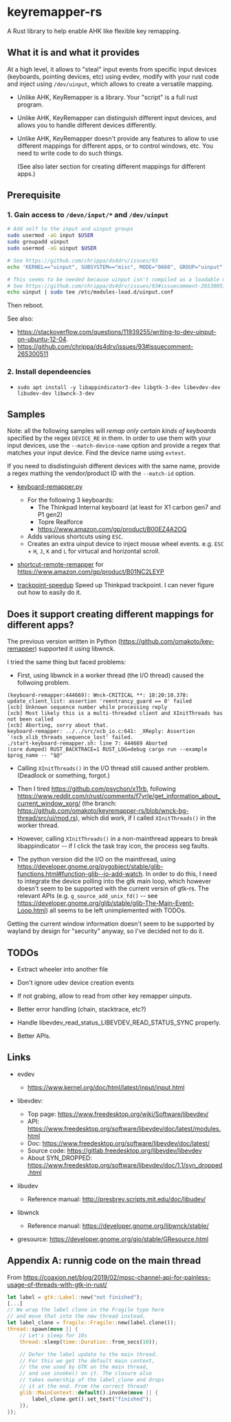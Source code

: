 # keyremapper-rs

A Rust library to help enable AHK like flexible key remapping.

## What it is and what it provides

At a high level, it allows to "steal" input events from specific input devices
(keyboards, pointing devices, etc) using evdev, modify with your rust code and inject using
`/dev/uinput`, which allows to create a versatile mapping.

- Unlike AHK, KeyRemapper is a library. Your "script" is a full rust program.

- Unlike AHK, KeyRemapper can distinguish different input devices, and allows you to handle different
  devices differently.

- Unlike AHK, KeyRemapper doesn't provide any features to allow to use different mappings for
  different apps, or to control windows, etc. You need to write code to do such things.

  (See also later section for creating different mappings for different apps.)
  
## Prerequisite

### 1. Gain access to `/devn/input/*` and `/dev/uinput`

```sh
# Add self to the input and uinput groups
sudo usermod -aG input $USER 
sudo groupadd uinput
sudo usermod -aG uinput $USER

# See https://github.com/chrippa/ds4drv/issues/93
echo 'KERNEL=="uinput", SUBSYSTEM=="misc", MODE="0660", GROUP="uinput"' | sudo tee /etc/udev/rules.d/90-uinput.rules

# This seems to be needed because uinput isn't compiled as a loadable module these days.
# See https://github.com/chrippa/ds4drv/issues/93#issuecomment-265300511
echo uinput | sudo tee /etc/modules-load.d/uinput.conf
```

Then reboot.

See also:
- https://stackoverflow.com/questions/11939255/writing-to-dev-uinput-on-ubuntu-12-04.
- https://github.com/chrippa/ds4drv/issues/93#issuecomment-265300511

### 2. Install dependeencies

- `sudo apt install -y libappindicator3-dev libgtk-3-dev libevdev-dev libudev-dev libwnck-3-dev`


## Samples
 
Note: all the following samples will _remap only certain kinds of keyboards_ specified
by the regex `DEVICE_RE` in them. In order to use them with your input devices, use the `--match-device-name` option and provide a regex that
matches your input device. Find the device name using `evtest`.

If you need to disdistinguish different devices with the same name,
provide a regex mathing the vendor/product ID with the `--match-id` option.

- [keyboard-remapper.py](blob/main/examples/keyboard-remapper/main.rs)
  - For the following 3 keyboards:
    - The Thinkpad Internal keyboard (at least for X1 carbon gen7 and P1 gen2)
    - Topre Realforce
    - https://www.amazon.com/gp/product/B00EZ4A2OQ
  - Adds various shortcuts using `ESC`.
  - Creates an extra uinput device to inject mouse wheel events.
    e.g. `ESC` + `H`, `J`, `K` and `L` for virtucal and horizontal scroll.

- [shortcut-remote-remapper](blob/main/examples/shortcut-remote-remapper/main.rs) for https://www.amazon.com/gp/product/B01NC2LEYP

- [trackpoint-speedup](blob/main/examples/trackpoint-speedup/main.rs) Speed up Thinkpad trackpoint.
   I can never figure out how to easily do it.


## Does it support creating different mappings for different apps?

The previous version written in Python (https://github.com/omakoto/key-remapper) supported it using libwnck.

I tried the same thing but faced problems:

- First, using libwnck in a worker thread (the I/O thread) caused the follwoing problem.

```
(keyboard-remapper:444669): Wnck-CRITICAL **: 18:20:10.378: update_client_list: assertion 'reentrancy_guard == 0' failed
[xcb] Unknown sequence number while processing reply
[xcb] Most likely this is a multi-threaded client and XInitThreads has not been called
[xcb] Aborting, sorry about that.
keyboard-remapper: ../../src/xcb_io.c:641: _XReply: Assertion `!xcb_xlib_threads_sequence_lost' failed.
./start-keyboard-remapper.sh: line 7: 444669 Aborted                 (core dumped) RUST_BACKTRACE=1 RUST_LOG=debug cargo run --example $prog_name -- "$@"
```
- Calling `XInitThreads()` in the I/O thread still caused anther problem. (Deadlock or something, forgot.)
- Then I tired https://github.com/psychon/x11rb, following https://www.reddit.com/r/rust/comments/f7yrle/get_information_about_current_window_xorg/ (the branch: https://github.com/omakoto/keyremapper-rs/blob/wnck-bg-thread/src/ui/mod.rs), which did work, if I called `XInitThreads()` in the worker thread.
- However, calling `XInitThreads()` in a non-mainthread appears to break
libappindicator -- if I click the task tray icon, the process seg faults.

- The python version did the I/O on the mainthread, using https://developer.gnome.org/pygobject/stable/glib-functions.html#function-glib--io-add-watch. In order to do this, I need to integrate the device polling into the gtk main loop, which however doesn't seem to be supported with the current versin of gtk-rs. The relevant APIs (e.g. `g_source_add_unix_fd()` -- see https://developer.gnome.org/glib/stable/glib-The-Main-Event-Loop.html) all seems to be left unimplemented with TODOs.

Getting the current window information doesn't seem to be supported by wayland by design for "security" anyway, so I've decided not to do it.


## TODOs

- Extract wheeler into another file
- Don't ignore udev device creation events
- If not grabing, allow to read from other key remapper uinputs.

- Better error handling (chain, stacktrace, etc?)
- Handle libevdev_read_status_LIBEVDEV_READ_STATUS_SYNC properly.
- Better APIs.

## Links

- evdev
  - https://www.kernel.org/doc/html/latest/input/input.html
- libevdev:
  - Top page: https://www.freedesktop.org/wiki/Software/libevdev/
  - API: https://www.freedesktop.org/software/libevdev/doc/latest/modules.html
  - Doc: https://www.freedesktop.org/software/libevdev/doc/latest/
  - Source code: https://gitlab.freedesktop.org/libevdev/libevdev
  - About SYN_DROPPED: https://www.freedesktop.org/software/libevdev/doc/1.1/syn_dropped.html
- libudev
  - Reference manual: http://presbrey.scripts.mit.edu/doc/libudev/

- libwnck
  - Reference manual: https://developer.gnome.org/libwnck/stable/

- gresource: https://developer.gnome.org/gio/stable/GResource.html

## Appendix A: runnig code on the main thread

From https://coaxion.net/blog/2019/02/mpsc-channel-api-for-painless-usage-of-threads-with-gtk-in-rust/

```rust
let label = gtk::Label::new("not finished");
[...]
// We wrap the label clone in the Fragile type here
// and move that into the new thread instead.
let label_clone = fragile::Fragile::new(label.clone());
thread::spawn(move || {
    // Let's sleep for 10s
    thread::sleep(time::Duration::from_secs(10));

    // Defer the label update to the main thread.
    // For this we get the default main context,
    // the one used by GTK on the main thread,
    // and use invoke() on it. The closure also
    // takes ownership of the label_clone and drops
    // it at the end. From the correct thread!
    glib::MainContext::default().invoke(move || {
        label_clone.get().set_text("finished");
    });
});
```